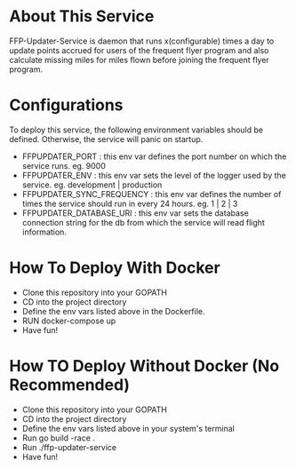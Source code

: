 # About This Service
FFP-Updater-Service is daemon that runs x(configurable) times a day to update points accrued for users of the frequent flyer program and also calculate missing miles for miles flown before joining the frequent flyer program.

# Configurations
To deploy this service, the following environment variables should be defined. Otherwise, the service will panic on startup.
- FFPUPDATER_PORT           : this env var defines the port number on which the service runs. eg. 9000
- FFPUPDATER_ENV            : this env var sets the level of the logger used by the service. eg. development | production
- FFPUPDATER_SYNC_FREQUENCY : this env var defines the number of times the service should run in every 24 hours. eg. 1 | 2 | 3 
- FFPUPDATER_DATABASE_URI   : this env var sets the database connection string for the db from which the service will read flight information.

# How To Deploy With Docker
- Clone this repository into your GOPATH
- CD into the project directory
- Define the env vars listed above in the Dockerfile. 
- RUN docker-compose up
- Have fun!

# How TO Deploy Without Docker (No Recommended)
- Clone this repository into your GOPATH
- CD into the project directory
- Define the env vars listed above in your system's terminal
- Run go build -race .
- Run ./ffp-updater-service
- Have fun!

